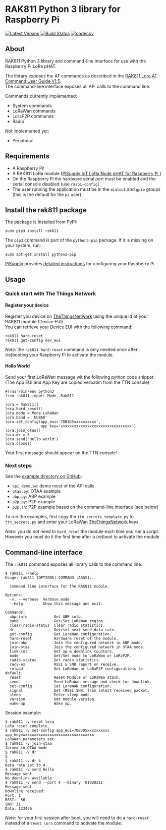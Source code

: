 # RAK811 Python 3 library for Raspberry Pi
[![Latest Version](https://img.shields.io/pypi/v/rak811.svg)](https://pypi.org/project/rak811/)
[![Build Status](https://travis-ci.org/AmedeeBulle/pyrak811.svg?branch=master)](https://travis-ci.org/AmedeeBulle/pyrak811)
[![codecov](https://codecov.io/gh/AmedeeBulle/pyrak811/branch/master/graph/badge.svg)](https://codecov.io/gh/AmedeeBulle/pyrak811)

## About
RAK811 Python 3 library and command-line interface for use with the Raspberry Pi LoRa pHAT.

The library exposes the AT commands as described in the [RAK811 Lora AT Command User Guide V1.5](http://docs.rakwireless.com/en/LoRa/RAK811/Software_Development/RAK811%C2%A0LoRa%C2%A0AT%C2%A0Command%C2%A0V1.5.pdf).  
The command-line interface exposes all API calls to the command line.

Commands currently implemented:
- System commands
- LoRaWan commands
- LoraP2P commands
- Radio

Not implemented yet:
- Peripheral

## Requirements
- A Raspberry Pi!
- A RAK811 LoRa module ([PiSupply IoT LoRa Node pHAT for Raspberry Pi ](https://uk.pi-supply.com/products/iot-lora-node-phat-for-raspberry-pi))
- On the Raspberry Pi the hardware serial port must be enabled and the serial console disabled (use `raspi-config`)
- The user running the application must be in the `dialout` and `gpio` groups (this is the default for the `pi` user)

## Install the rak811 package
The package is installed from PyPI:
```
sudo pip3 install rak811
```

The `pip3` command is part of the `python3-pip` package. If it is missing on your system, run:
```
sudo apt-get install python3-pip
```

[PiSupply](https://uk.pi-supply.com/) provides [detailed instructions](https://learn.pi-supply.com/make/getting-started-with-the-raspberry-pi-lora-node-phat/) for configuring your Raspberry Pi.

## Usage
### Quick start with The Things Network
#### Register your device
Register you device on [TheThingsNetwork](https://www.thethingsnetwork.org) using the unique id of your RAK811 module (Device EUI).  
You can retrieve your Device EUI with the following command:
```
rak811 hard-reset
rak811 get-config dev_eui
```
_Note_: the `rak811 hard-reset` command is only needed once after (re)booting your Raspberry Pi to activate the module.

#### Hello World
Send your first LoRaWan message wit the following python code snippet:  
(The App EUI and App Key are copied verbatim from the TTN console)
```
#!/usr/bin/env python3
from rak811 import Mode, Rak811

lora = Rak811()
lora.hard_reset()
lora.mode = Mode.LoRaWan
lora.band = 'EU868'
lora.set_config(app_eui='70B3D5xxxxxxxxxx',
                app_key='xxxxxxxxxxxxxxxxxxxxxxxxxxxxxxxx')
lora.join_otaa()
lora.dr = 5
lora.send('Hello world')
lora.close()
```
Your first message should appear on the TTN console!

### Next steps
See the [example directory on GitHub](https://github.com/AmedeeBulle/pyrak811/tree/master/examples):
- `api_demo.py`: demo most of the API calls
- `otaa.py`: OTAA example
- `abp.py`: ABP example
- `p2p.py`: P2P example
- `p2p.sh`: P2P example based on the command-line interface (see below)

To run the examples, first copy the `ttn_secrets_template.py` to `ttn_secrets.py` and enter your LoRaWan [TheThingsNetwork](https://www.thethingsnetwork.org) keys.

_Note_: you do not need to `hard_reset` the module each time you run a script.
However you must do it the first time after a (re)boot to activate the module.

## Command-line interface
The `rak811` command exposes all library calls to the command line:

```
$ rak811 --help
Usage: rak811 [OPTIONS] COMMAND [ARGS]...

  Command line interface for the RAK811 module.

Options:
  -v, --verbose  Verbose mode
  --help         Show this message and exit.

Commands:
  abp-info            Get ABP info.
  band                Get/Set LoRaWan region.
  clear-radio-status  Clear radio statistics.
  dr                  Get/set next send data rate.
  get-config          Get LoraWan configuration.
  hard-reset          Hardware reset of the module.
  join-abp            Join the configured network in ABP mode.
  join-otaa           Join the configured network in OTAA mode.
  link-cnt            Get up & downlink counters.
  mode                Get/Set mode to LoRaWan or LoRaP2P.
  radio-status        Get radio statistics.
  recv-ex             RSSI & SNR report on receive.
  reload              Set LoRaWan or LoRaP2P configurations to default.
  reset               Reset Module or LoRaWan stack.
  send                Send LoRaWan message and check for downlink.
  set-config          Set LoraWAN configuration.
  signal              Get (RSSI,SNR) from latest received packet.
  sleep               Enter sleep mode.
  version             Get module version.
  wake-up             Wake up.
```

Session example:
```
$ rak811 -v reset lora
LoRa reset complete.
$ rak811 -v set-config app_eui=70B3D5xxxxxxxxxx app_key=xxxxxxxxxxxxxxxxxxxxxxxxxxxxxxxx
LoRaWan parameters set
$ rak811 -v join-otaa
Joined in OTAA mode
$ rak811 -v dr
5
$ rak811 -v dr 4
Data rate set to 4.
$ rak811 -v send Hello
Message sent.
No downlink available.
$ rak811 -v send --port 4 --binary '01020211'
Message sent.
Downlink received:
Port: 1
RSSI: -56
SNR: 31
Data: 123456
```
_Note_: for your first session after boot, you will need to do a `hard-reset` instead of a `reset lora` command to activate the module.
